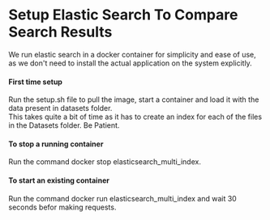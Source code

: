 # Setup Elastic Search To Compare Search Results
We run elastic search in a docker container for simplicity and ease of use, as we don't need to install the actual application on the system explicitly.
#### First time setup
Run the setup.sh file to pull the image, start a container and load it with the data present in datasets folder.\
This takes quite a bit of time as it has to create an index for each of the files in the Datasets folder. Be Patient.
#### To stop a running container
Run the command docker stop elasticsearch_multi_index.
#### To start an existing container 
Run the command docker run elasticsearch_multi_index and wait 30 seconds befor making requests.